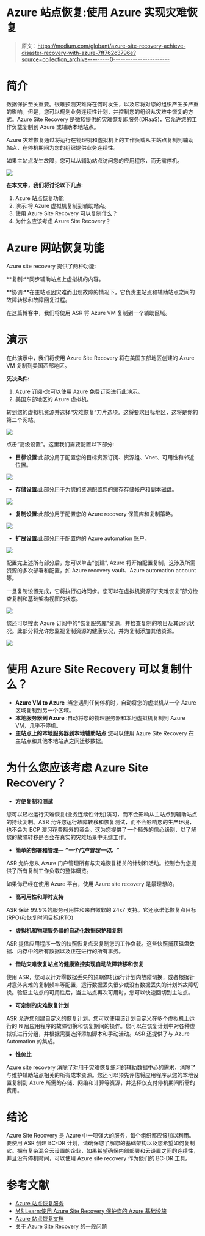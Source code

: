 # Azure 站点恢复:使用 Azure 实现灾难恢复

> 原文：<https://medium.com/globant/azure-site-recovery-achieve-disaster-recovery-with-azure-7ff762c3796e?source=collection_archive---------0----------------------->

# **简介**

数据保护至关重要。很难预测灾难将在何时发生，以及它将对您的组织产生多严重的影响。但是，您可以规划业务连续性计划，并控制您的组织从灾难中恢复的方式。Azure Site Recovery 是微软提供的灾难恢复即服务(DRaaS)，它允许您的工作负载复制到 Azure 或辅助本地站点。

Azure 灾难恢复通过将运行在物理机和虚拟机上的工作负载从主站点复制到辅助站点，在停机期间为您的组织提供业务连续性。

如果主站点发生故障，您可以从辅助站点访问您的应用程序，而无需停机。

![](img/0540373cb61b621aae167830c1118a96.png)

**在本文中，我们将讨论以下几点:**

1.  Azure 站点恢复功能
2.  演示:将 Azure 虚拟机复制到辅助站点。
3.  使用 Azure Site Recovery 可以复制什么？
4.  为什么应该考虑 Azure Site Recovery？

# **Azure 网站恢复功能**

Azure site recovery 提供了两种功能:

**复制:**同步辅助站点上虚拟机的内容。

**协调:**在主站点因灾难而出现故障的情况下，它负责主站点和辅助站点之间的故障转移和故障回复过程。

在这篇博客中，我们将使用 ASR 将 Azure VM 复制到一个辅助区域。

# **演示**

在此演示中，我们将使用 Azure Site Recovery 将在美国东部地区创建的 Azure VM 复制到美国西部地区。

**先决条件:**

1.  Azure 订阅-您可以使用 Azure 免费订阅进行此演示。
2.  美国东部地区的 Azure 虚拟机。

转到您的虚拟机资源并选择“灾难恢复”刀片选项。这将要求目标地区，这将是你的第二个网站。

![](img/c1286033be51a71ed8b6a3a85f470cb3.png)

点击“高级设置”。这里我们需要配置以下部分:

*   **目标设置**:此部分用于配置您的目标资源订阅、资源组、Vnet、可用性和邻近位置。

![](img/10c0330bf772ed9ea4f31a2a7d377ad0.png)

*   **存储设置**:此部分用于为您的资源配置您的缓存存储帐户和副本磁盘。

![](img/50aa834a164fc85554180f3ea3086f40.png)

*   **复制设置**:此部分用于配置您的 Azure recovery 保管库和复制策略。

![](img/1ba8deb94d1ea07d184752bf731d3866.png)

*   **扩展设置**:此部分用于配置你的 Azure automation 账户。

![](img/a83c697536f10a31fb7705245e07c5ed.png)

配置完上述所有部分后，您可以单击“创建”, Azure 将开始配置复制，这涉及所需资源的多次部署和配置，如 Azure recovery vault、Azure automation account 等。

一旦复制设置完成，它将执行初始同步。您可以在虚拟机资源的“灾难恢复”部分检查复制和基础架构视图的状态。

![](img/9def0ac8b72b8482c530c14fd563f27e.png)

您还可以搜索 Azure 订阅中的“恢复服务库”资源，并检查复制的项目及其运行状况。此部分将允许您监视复制资源的健康状况，并为复制添加其他资源。

![](img/21b040dfecc69a938cc0b9ef45869ebe.png)

# 使用 Azure Site Recovery 可以复制什么？

*   **Azure VM to Azure** :当您遇到任何停机时，自动将您的虚拟机从一个 Azure 区域复制到另一个区域。
*   **本地服务器到 Azure** :自动将您的物理服务器和本地虚拟机复制到 Azure VM，几乎不停机。
*   **主站点上的本地服务器到本地辅助站点**:您可以使用 Azure Site Recovery 在主站点和其他本地站点之间迁移数据。

# **为什么您应该考虑 Azure Site Recovery？**

*   **方便复制和测试**

您可以轻松运行灾难恢复(业务连续性计划)演习，而不会影响从主站点到辅助站点的持续复制。ASR 允许您运行故障转移和恢复测试，而不会影响您的生产环境，也不会为 BCP 演习花费额外的资金。这为您提供了一个额外的信心级别，以了解您的故障转移是否会在真实的灾难场景中无缝工作。

*   **简单的部署和管理— *“一个门户管理一切。”***

ASR 允许您从 Azure 门户管理所有与灾难恢复相关的计划和活动。控制台为您提供了所有复制工作负载的整体概览。

如果你已经在使用 Azure 平台，使用 Azure site recovery 是最理想的。

*   **高可用性和即时支持**

ASR 保证 99.9%的服务可用性和来自微软的 24x7 支持。它还承诺低恢复点目标(RPO)和恢复时间目标(RTO)

*   **虚拟机和物理服务器的自动化数据保护和复制**

ASR 提供应用程序一致的快照恢复点来复制您的工作负载。这些快照捕获磁盘数据、内存中的所有数据以及正在进行的所有事务。

*   **借助灾难恢复站点的健康监控实现自动故障转移和恢复**

使用 ASR，您可以针对零数据丢失的预期停机运行计划内故障切换，或者根据针对意外灾难的复制频率等配置，运行数据丢失很少或没有数据丢失的计划外故障切换。验证主站点的可用性后，当主站点再次可用时，您可以快速回切到主站点。

*   **可定制的灾难恢复计划**

ASR 允许您创建自定义的恢复计划，您可以使用该计划自定义在多个虚拟机上运行的 N 层应用程序的故障切换和恢复期间的操作。您可以在恢复计划中对各种虚拟机进行分组，并根据需要选择添加脚本和手动活动。ASR 还提供了与 Azure Automation 的集成。

*   **性价比**

Azure site recovery 消除了对用于灾难恢复练习的辅助数据中心的需求，消除了与维护辅助站点相关的所有成本资源。您还可以预先评估将应用程序从您的本地设置复制到 Azure 所需的存储、网络和计算等资源，并选择仅支付停机期间所需的费用。

# 结论

Azure Site Recovery 是 Azure 中一项强大的服务，每个组织都应该加以利用。要使用 ASR 创建 BC-DR 计划，请确保您了解您的基础架构以及您希望如何复制它。拥有复杂混合云设置的企业，如果希望确保内部部署和云设置之间的连续性，并且没有停机时间，可以使用 Azure site recovery 作为他们的 BC-DR 工具。

# **参考文献**

*   [Azure 站点恢复服务](https://azure.microsoft.com/en-in/services/site-recovery/#customers)
*   [MS Learn:使用 Azure Site Recovery 保护您的 Azure 基础设施](https://docs.microsoft.com/en-us/learn/modules/protect-infrastructure-with-site-recovery/)
*   [Azure 站点恢复文档](https://docs.microsoft.com/en-us/azure/site-recovery/)
*   [关于 Azure Site Recovery 的一般问题](https://docs.microsoft.com/en-us/azure/site-recovery/site-recovery-faq)